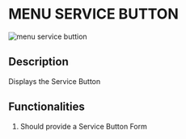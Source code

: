 # MENU SERVICE BUTTON

![menu service buttion](https://i.postimg.cc/YS9bRKTm/Screenshot-from-2023-01-20-19-59-28.png)

## Description

Displays the Service Button

## Functionalities

1.  Should provide a Service Button Form
